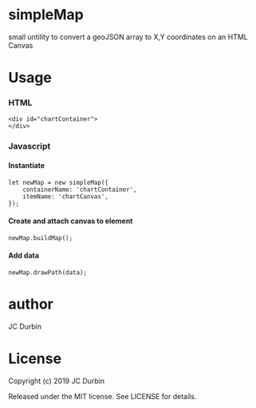# simpleMap
small untility to convert a geoJSON array to X,Y coordinates on an HTML Canvas

# Usage

### HTML
    <div id="chartContainer">
    </div>
    
### Javascript
#### Instantiate
    let newMap = new simpleMap({
        containerName: 'chartContainer',
        itemName: 'chartCanvas',
    });

#### Create and attach canvas to element
    newMap.buildMap();

#### Add data
    newMap.drawPath(data);
    

# author
JC Durbin

# License
Copyright (c) 2019  JC Durbin

Released under the MIT license. See LICENSE for details.
